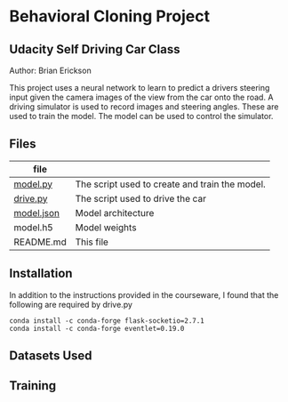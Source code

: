 # Behavioral Cloning Project
## Udacity Self Driving Car Class
Author: Brian Erickson

This project uses a neural network to learn to predict a drivers steering input given the camera images of the view from the car onto the road.  A driving simulator is used to record images and steering angles.  These are used to train the model. The model can be used to control the simulator.


## Files

| file          |                                                |
|---------------|------------------------------------------------
 [model.py](model.py)    | The script used to create and train the model. 
 [drive.py](drive.py)      | The script used to drive the car                                                 
 [model.json](model.json)    | Model architecture                             
 model.h5      | Model weights                                  
 README.md     | This file                                      

## Installation

In addition to the instructions provided in the courseware, I found that the following are required by drive.py

    conda install -c conda-forge flask-socketio=2.7.1
    conda install -c conda-forge eventlet=0.19.0

## Datasets Used


## Training
